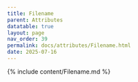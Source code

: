 ```yaml
---
title: Filename
parent: Attributes
datatable: true
layout: page
nav_order: 39
permalink: docs/attributes/Filename.html
date: 2025-07-16
---
```

{% include content/Filename.md %}
